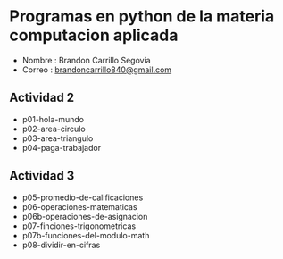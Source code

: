 # Programas en python de la materia computacion aplicada

- Nombre : Brandon Carrillo Segovia
- Correo : brandoncarrillo840@gmail.com 

## Actividad 2
- p01-hola-mundo
- p02-area-circulo
- p03-area-triangulo
- p04-paga-trabajador

## Actividad 3
- p05-promedio-de-calificaciones
- p06-operaciones-matematicas
- p06b-operaciones-de-asignacion
- p07-finciones-trigonometricas
- p07b-funciones-del-modulo-math
- p08-dividir-en-cifras 